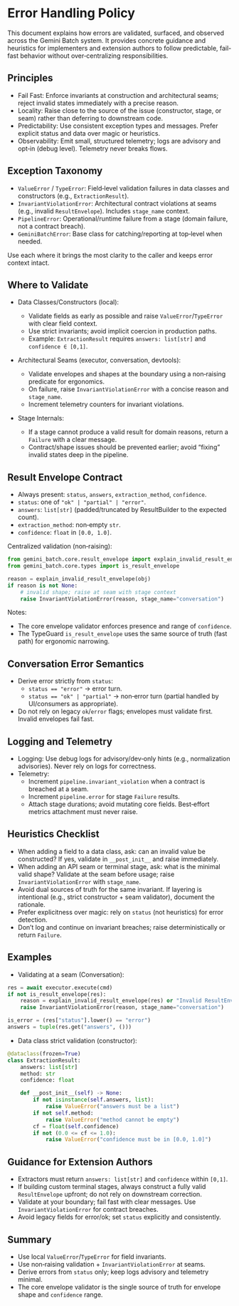 # Error Handling Policy

This document explains how errors are validated, surfaced, and observed across the Gemini Batch system. It provides concrete guidance and heuristics for implementers and extension authors to follow predictable, fail-fast behavior without over‑centralizing responsibilities.

## Principles

- Fail Fast: Enforce invariants at construction and architectural seams; reject invalid states immediately with a precise reason.
- Locality: Raise close to the source of the issue (constructor, stage, or seam) rather than deferring to downstream code.
- Predictability: Use consistent exception types and messages. Prefer explicit status and data over magic or heuristics.
- Observability: Emit small, structured telemetry; logs are advisory and opt‑in (debug level). Telemetry never breaks flows.

## Exception Taxonomy

- `ValueError` / `TypeError`: Field‑level validation failures in data classes and constructors (e.g., `ExtractionResult`).
- `InvariantViolationError`: Architectural contract violations at seams (e.g., invalid `ResultEnvelope`). Includes `stage_name` context.
- `PipelineError`: Operational/runtime failure from a stage (domain failure, not a contract breach).
- `GeminiBatchError`: Base class for catching/reporting at top‑level when needed.

Use each where it brings the most clarity to the caller and keeps error context intact.

## Where to Validate

- Data Classes/Constructors (local):
  - Validate fields as early as possible and raise `ValueError`/`TypeError` with clear field context.
  - Use strict invariants; avoid implicit coercion in production paths.
  - Example: `ExtractionResult` requires `answers: list[str]` and `confidence ∈ [0,1]`.

- Architectural Seams (executor, conversation, devtools):
  - Validate envelopes and shapes at the boundary using a non‑raising predicate for ergonomics.
  - On failure, raise `InvariantViolationError` with a concise reason and `stage_name`.
  - Increment telemetry counters for invariant violations.

- Stage Internals:
  - If a stage cannot produce a valid result for domain reasons, return a `Failure` with a clear message.
  - Contract/shape issues should be prevented earlier; avoid “fixing” invalid states deep in the pipeline.

## Result Envelope Contract

- Always present: `status`, `answers`, `extraction_method`, `confidence`.
- `status`: one of `"ok" | "partial" | "error"`.
- `answers`: `list[str]` (padded/truncated by ResultBuilder to the expected count).
- `extraction_method`: non‑empty `str`.
- `confidence`: `float` in `[0.0, 1.0]`.

Centralized validation (non‑raising):

```python
from gemini_batch.core.result_envelope import explain_invalid_result_envelope
from gemini_batch.core.types import is_result_envelope

reason = explain_invalid_result_envelope(obj)
if reason is not None:
    # invalid shape; raise at seam with stage context
    raise InvariantViolationError(reason, stage_name="conversation")
```

Notes:

- The core envelope validator enforces presence and range of `confidence`.
- The TypeGuard `is_result_envelope` uses the same source of truth (fast path) for ergonomic narrowing.

## Conversation Error Semantics

- Derive error strictly from `status`:
  - `status == "error"` → error turn.
  - `status == "ok" | "partial"` → non‑error turn (partial handled by UI/consumers as appropriate).
- Do not rely on legacy `ok`/`error` flags; envelopes must validate first. Invalid envelopes fail fast.

## Logging and Telemetry

- Logging: Use debug logs for advisory/dev‑only hints (e.g., normalization advisories). Never rely on logs for correctness.
- Telemetry:
  - Increment `pipeline.invariant_violation` when a contract is breached at a seam.
  - Increment `pipeline.error` for stage `Failure` results.
  - Attach stage durations; avoid mutating core fields. Best‑effort metrics attachment must never raise.

## Heuristics Checklist

- When adding a field to a data class, ask: can an invalid value be constructed? If yes, validate in `__post_init__` and raise immediately.
- When adding an API seam or terminal stage, ask: what is the minimal valid shape? Validate at the seam before usage; raise `InvariantViolationError` with `stage_name`.
- Avoid dual sources of truth for the same invariant. If layering is intentional (e.g., strict constructor + seam validator), document the rationale.
- Prefer explicitness over magic: rely on `status` (not heuristics) for error detection.
- Don’t log and continue on invariant breaches; raise deterministically or return `Failure`.

## Examples

- Validating at a seam (Conversation):

```python
res = await executor.execute(cmd)
if not is_result_envelope(res):
    reason = explain_invalid_result_envelope(res) or "Invalid ResultEnvelope"
    raise InvariantViolationError(reason, stage_name="conversation")

is_error = (res["status"].lower() == "error")
answers = tuple(res.get("answers", ()))
```

- Data class strict validation (constructor):

```python
@dataclass(frozen=True)
class ExtractionResult:
    answers: list[str]
    method: str
    confidence: float

    def __post_init__(self) -> None:
        if not isinstance(self.answers, list):
            raise ValueError("answers must be a list")
        if not self.method:
            raise ValueError("method cannot be empty")
        cf = float(self.confidence)
        if not (0.0 <= cf <= 1.0):
            raise ValueError("confidence must be in [0.0, 1.0]")
```

## Guidance for Extension Authors

- Extractors must return `answers: list[str]` and `confidence` within `[0,1]`.
- If building custom terminal stages, always construct a fully valid `ResultEnvelope` upfront; do not rely on downstream correction.
- Validate at your boundary; fail fast with clear messages. Use `InvariantViolationError` for contract breaches.
- Avoid legacy fields for error/ok; set `status` explicitly and consistently.

## Summary

- Use local `ValueError`/`TypeError` for field invariants.
- Use non‑raising validation + `InvariantViolationError` at seams.
- Derive errors from `status` only; keep logs advisory and telemetry minimal.
- The core envelope validator is the single source of truth for envelope shape and `confidence` range.
